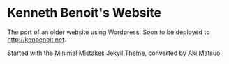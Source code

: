 # Kenneth Benoit's Website

The port of an older website using Wordpress.  Soon to be deployed to http://kenbenoit.net.

Started with the [Minimal Mistakes Jekyll Theme](https://mmistakes.github.io/minimal-mistakes/), converted by [Aki Matsuo](http://amatsuo.net).

